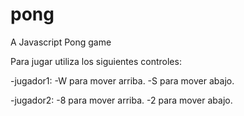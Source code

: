 # pong
A Javascript Pong game

Para jugar utiliza los siguientes controles:

-jugador1: -W para mover arriba.
           -S para mover abajo.

-jugador2: -8 para mover arriba.
           -2 para mover abajo.
